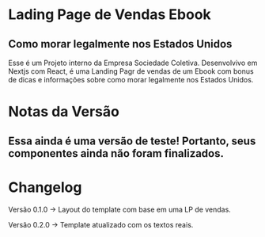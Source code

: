 # Lading Page de Vendas Ebook
## Como morar legalmente nos Estados Unidos

Esse é um Projeto interno da Empresa Sociedade Coletiva.
Desenvolvivo em Nextjs com React, é uma Landing Pagr de vendas de um Ebook com bonus de dicas e informações sobre como morar legalmente nos Estados Unidos.


# Notas da Versão
## Essa ainda é uma versão de teste! Portanto, seus componentes ainda não foram finalizados.


# Changelog
Versão 0.1.0 -> Layout do template com base em uma LP de vendas.

Versão 0.2.0 -> Template atualizado com os textos reais.